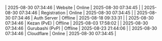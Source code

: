 | 2025-08-30 07:34:46 | Website | Online | 2025-08-30 07:34:45 |
| 2025-08-30 07:34:46 | Registration | Online | 2025-08-30 07:34:45 |
| 2025-08-30 07:34:46 | Auth Server | Offline | 2025-08-18 09:33:31 |
| 2025-08-30 07:34:46 | Kezan (PvE) | Offline | 2025-08-03 17:58:02 |
| 2025-08-30 07:34:46 | Gurubashi (PvP) | Offline | 2025-08-23 21:44:06 |
| 2025-08-30 07:34:46 | Cloudflare | Online | 2025-08-30 07:34:45 |
